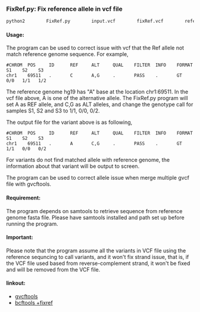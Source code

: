 ### FixRef.py: Fix reference allele in vcf file

```bash
python2        FixRef.py        input.vcf        fixRef.vcf        reference.fasta
```

#### Usage:
The program can be used to correct issue with vcf that the Ref allele not match reference genome sequence. For example,
```
#CHROM  POS     ID      REF     ALT     QUAL    FILTER  INFO    FORMAT   S1    S2    S3
chr1    69511   .       C       A,G     .       PASS    .       GT       0/0   1/1   1/2
```

The reference genome hg19 has "A" base at the location chr1:69511. In the vcf file above, A is one of the alternative allele. The FixRef.py program will set A as REF allele, and C,G as ALT alleles, and change the genotype call for samples S1, S2 and S3 to 1/1, 0/0, 0/2.

The output file for the variant above is as following,

```
#CHROM  POS     ID      REF     ALT     QUAL    FILTER  INFO    FORMAT    S1    S2    S3
chr1    69511   .       A       C,G     .       PASS    .       GT        1/1   0/0   0/2
```
For variants do not find matched allele with reference genome, the information about that variant will be output to screen.

The program can be used to correct allele issue when merge multiple gvcf file with gvcftools.

#### Requirement:
The program depends on samtools to retrieve sequence from reference genome fasta file. Please have samtools installed and path set up before running the program.

#### Important:
Please note that the program assume all the variants in VCF file using the reference sequncing to call variants, and it won't fix strand issue, that is, if the VCF file used based from reverse-complement strand, it won't be fixed and will be removed from the VCF file.

#### linkout:
   - [gvcftools](https://sites.google.com/site/gvcftools/)
   - [bcftools +fixref](https://samtools.github.io/bcftools/howtos/plugin.fixref.html)
